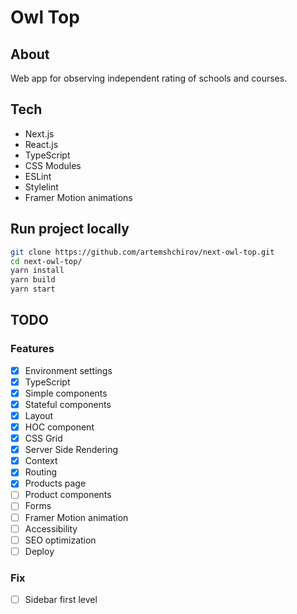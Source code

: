 # Owl Top

## About

Web app for observing independent rating of schools and courses.

## Tech

- Next.js
- React.js
- TypeScript
- CSS Modules
- ESLint
- Stylelint
- Framer Motion animations

## Run project locally

```bash
git clone https://github.com/artemshchirov/next-owl-top.git
cd next-owl-top/
yarn install
yarn build
yarn start
```

## TODO

### Features

- [x] Environment settings
- [x] TypeScript
- [x] Simple components
- [x] Stateful components
- [x] Layout
- [x] HOC component
- [x] CSS Grid
- [x] Server Side Rendering
- [x] Context
- [x] Routing
- [x] Products page
- [ ] Product components
- [ ] Forms
- [ ] Framer Motion animation
- [ ] Accessibility
- [ ] SEO optimization
- [ ] Deploy

### Fix

- [ ] Sidebar first level
